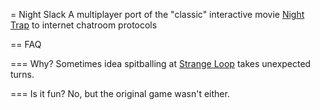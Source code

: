 = Night Slack
A multiplayer port of the "classic" interactive movie [Night Trap](https://en.wikipedia.org/wiki/Night_Trap) to internet chatroom protocols

== FAQ

=== Why?
Sometimes idea spitballing at [Strange Loop](https://thestrangeloop.com) takes unexpected turns.

=== Is it fun?
No, but the original game wasn't either.
